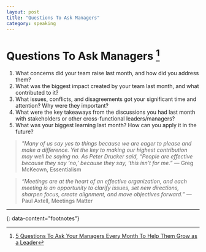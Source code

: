 ```yaml
---
layout: post
title: "Questions To Ask Managers"
category: speaking
---
```


# Questions To Ask Managers [^1]

1. What concerns did your team raise last month, and how did you address them?
2. What was the biggest impact created by your team last month, and what contributed to it?
3. What issues, conflicts, and disagreements got your significant time and attention? Why were they important?
4. What were the key takeaways from the discussions you had last month with stakeholders or other cross-functional leaders/managers?
5. What was your biggest learning last month? How can you apply it in the future?

> _"Many of us say yes to things because we are eager to please and make a difference. Yet the key to making our highest contribution may well be saying no. As Peter Drucker said, “People are effective because they say ‘no,’ because they say, ‘this isn’t for me.”_ ― Greg McKeown, Essentialism

> _“Meetings are at the heart of an effective organization, and each meeting is an opportunity to clarify issues, set new directions, sharpen focus, create alignment, and move objectives forward.”_ ― Paul Axtell, Meetings Matter

---

{: data-content="footnotes"}

[^1]: [5 Questions To Ask Your Managers Every Month To Help Them Grow as a Leader](https://betterprogramming.pub/5-questions-to-ask-your-managers-every-month-to-help-them-grow-as-a-leader-4e08b3fa3061)
